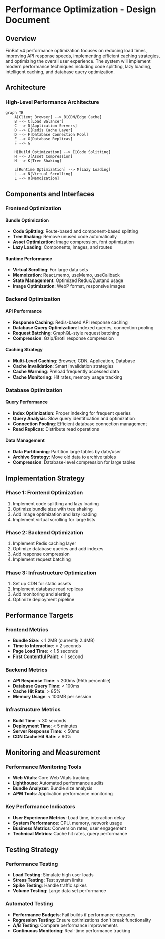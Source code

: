 # Performance Optimization - Design Document

## Overview

FinBot v4 performance optimization focuses on reducing load times, improving API response speeds, implementing efficient caching strategies, and optimizing the overall user experience. The system will implement modern performance techniques including code splitting, lazy loading, intelligent caching, and database query optimization.

## Architecture

### High-Level Performance Architecture

```mermaid
graph TB
    A[Client Browser] --> B[CDN/Edge Cache]
    B --> C[Load Balancer]
    C --> D[Application Servers]
    D --> E[Redis Cache Layer]
    D --> F[Database Connection Pool]
    E --> G[Database Replicas]
    F --> G
    
    H[Build Optimization] --> I[Code Splitting]
    H --> J[Asset Compression]
    H --> K[Tree Shaking]
    
    L[Runtime Optimization] --> M[Lazy Loading]
    L --> N[Virtual Scrolling]
    L --> O[Memoization]
```

## Components and Interfaces

### Frontend Optimization

#### Bundle Optimization
- **Code Splitting**: Route-based and component-based splitting
- **Tree Shaking**: Remove unused code automatically
- **Asset Optimization**: Image compression, font optimization
- **Lazy Loading**: Components, images, and routes

#### Runtime Performance
- **Virtual Scrolling**: For large data sets
- **Memoization**: React.memo, useMemo, useCallback
- **State Management**: Optimized Redux/Zustand usage
- **Image Optimization**: WebP format, responsive images

### Backend Optimization

#### API Performance
- **Response Caching**: Redis-based API response caching
- **Database Query Optimization**: Indexed queries, connection pooling
- **Request Batching**: GraphQL-style request batching
- **Compression**: Gzip/Brotli response compression

#### Caching Strategy
- **Multi-Level Caching**: Browser, CDN, Application, Database
- **Cache Invalidation**: Smart invalidation strategies
- **Cache Warming**: Preload frequently accessed data
- **Cache Monitoring**: Hit rates, memory usage tracking

### Database Optimization

#### Query Performance
- **Index Optimization**: Proper indexing for frequent queries
- **Query Analysis**: Slow query identification and optimization
- **Connection Pooling**: Efficient database connection management
- **Read Replicas**: Distribute read operations

#### Data Management
- **Data Partitioning**: Partition large tables by date/user
- **Archive Strategy**: Move old data to archive tables
- **Compression**: Database-level compression for large tables

## Implementation Strategy

### Phase 1: Frontend Optimization
1. Implement code splitting and lazy loading
2. Optimize bundle size with tree shaking
3. Add image optimization and lazy loading
4. Implement virtual scrolling for large lists

### Phase 2: Backend Optimization
1. Implement Redis caching layer
2. Optimize database queries and add indexes
3. Add response compression
4. Implement request batching

### Phase 3: Infrastructure Optimization
1. Set up CDN for static assets
2. Implement database read replicas
3. Add monitoring and alerting
4. Optimize deployment pipeline

## Performance Targets

### Frontend Metrics
- **Bundle Size**: < 1.2MB (currently 2.4MB)
- **Time to Interactive**: < 2 seconds
- **Page Load Time**: < 1.5 seconds
- **First Contentful Paint**: < 1 second

### Backend Metrics
- **API Response Time**: < 200ms (95th percentile)
- **Database Query Time**: < 100ms
- **Cache Hit Rate**: > 85%
- **Memory Usage**: < 100MB per session

### Infrastructure Metrics
- **Build Time**: < 30 seconds
- **Deployment Time**: < 5 minutes
- **Server Response Time**: < 50ms
- **CDN Cache Hit Rate**: > 90%

## Monitoring and Measurement

### Performance Monitoring Tools
- **Web Vitals**: Core Web Vitals tracking
- **Lighthouse**: Automated performance audits
- **Bundle Analyzer**: Bundle size analysis
- **APM Tools**: Application performance monitoring

### Key Performance Indicators
- **User Experience Metrics**: Load time, interaction delay
- **System Performance**: CPU, memory, network usage
- **Business Metrics**: Conversion rates, user engagement
- **Technical Metrics**: Cache hit rates, query performance

## Testing Strategy

### Performance Testing
- **Load Testing**: Simulate high user loads
- **Stress Testing**: Test system limits
- **Spike Testing**: Handle traffic spikes
- **Volume Testing**: Large data set performance

### Automated Testing
- **Performance Budgets**: Fail builds if performance degrades
- **Regression Testing**: Ensure optimizations don't break functionality
- **A/B Testing**: Compare performance improvements
- **Continuous Monitoring**: Real-time performance tracking